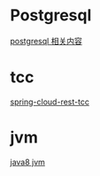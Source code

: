 # Postgresql
<a href="https://github.com/digoal/blog">postgresql 相关内容</a>

# tcc
<a href="https://github.com/prontera/spring-cloud-rest-tcc">spring-cloud-rest-tcc</a>

# jvm
<a href="https://github.com/jameswangAugmentum/Blogs/tree/master/jvm">java8 jvm</a>
